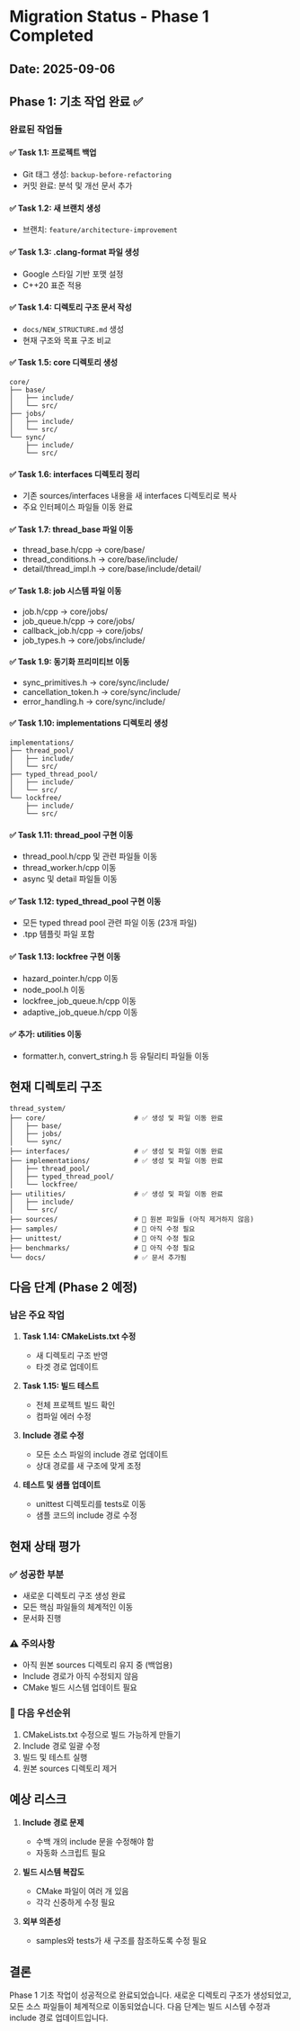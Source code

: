# Migration Status - Phase 1 Completed

## Date: 2025-09-06

## Phase 1: 기초 작업 완료 ✅

### 완료된 작업들

#### ✅ Task 1.1: 프로젝트 백업
- Git 태그 생성: `backup-before-refactoring`
- 커밋 완료: 분석 및 개선 문서 추가

#### ✅ Task 1.2: 새 브랜치 생성
- 브랜치: `feature/architecture-improvement`

#### ✅ Task 1.3: .clang-format 파일 생성
- Google 스타일 기반 포맷 설정
- C++20 표준 적용

#### ✅ Task 1.4: 디렉토리 구조 문서 작성
- `docs/NEW_STRUCTURE.md` 생성
- 현재 구조와 목표 구조 비교

#### ✅ Task 1.5: core 디렉토리 생성
```
core/
├── base/
│   ├── include/
│   └── src/
├── jobs/
│   ├── include/
│   └── src/
└── sync/
    ├── include/
    └── src/
```

#### ✅ Task 1.6: interfaces 디렉토리 정리
- 기존 sources/interfaces 내용을 새 interfaces 디렉토리로 복사
- 주요 인터페이스 파일들 이동 완료

#### ✅ Task 1.7: thread_base 파일 이동
- thread_base.h/cpp → core/base/
- thread_conditions.h → core/base/include/
- detail/thread_impl.h → core/base/include/detail/

#### ✅ Task 1.8: job 시스템 파일 이동
- job.h/cpp → core/jobs/
- job_queue.h/cpp → core/jobs/
- callback_job.h/cpp → core/jobs/
- job_types.h → core/jobs/include/

#### ✅ Task 1.9: 동기화 프리미티브 이동
- sync_primitives.h → core/sync/include/
- cancellation_token.h → core/sync/include/
- error_handling.h → core/sync/include/

#### ✅ Task 1.10: implementations 디렉토리 생성
```
implementations/
├── thread_pool/
│   ├── include/
│   └── src/
├── typed_thread_pool/
│   ├── include/
│   └── src/
└── lockfree/
    ├── include/
    └── src/
```

#### ✅ Task 1.11: thread_pool 구현 이동
- thread_pool.h/cpp 및 관련 파일들 이동
- thread_worker.h/cpp 이동
- async 및 detail 파일들 이동

#### ✅ Task 1.12: typed_thread_pool 구현 이동
- 모든 typed thread pool 관련 파일 이동 (23개 파일)
- .tpp 템플릿 파일 포함

#### ✅ Task 1.13: lockfree 구현 이동
- hazard_pointer.h/cpp 이동
- node_pool.h 이동
- lockfree_job_queue.h/cpp 이동
- adaptive_job_queue.h/cpp 이동

#### ✅ 추가: utilities 이동
- formatter.h, convert_string.h 등 유틸리티 파일들 이동

## 현재 디렉토리 구조

```
thread_system/
├── core/                      # ✅ 생성 및 파일 이동 완료
│   ├── base/
│   ├── jobs/
│   └── sync/
├── interfaces/                # ✅ 생성 및 파일 이동 완료
├── implementations/           # ✅ 생성 및 파일 이동 완료
│   ├── thread_pool/
│   ├── typed_thread_pool/
│   └── lockfree/
├── utilities/                 # ✅ 생성 및 파일 이동 완료
│   ├── include/
│   └── src/
├── sources/                   # 🔄 원본 파일들 (아직 제거하지 않음)
├── samples/                   # 📌 아직 수정 필요
├── unittest/                  # 📌 아직 수정 필요
├── benchmarks/                # 📌 아직 수정 필요
└── docs/                      # ✅ 문서 추가됨
```

## 다음 단계 (Phase 2 예정)

### 남은 주요 작업
1. **Task 1.14: CMakeLists.txt 수정**
   - 새 디렉토리 구조 반영
   - 타겟 경로 업데이트

2. **Task 1.15: 빌드 테스트**
   - 전체 프로젝트 빌드 확인
   - 컴파일 에러 수정

3. **Include 경로 수정**
   - 모든 소스 파일의 include 경로 업데이트
   - 상대 경로를 새 구조에 맞게 조정

4. **테스트 및 샘플 업데이트**
   - unittest 디렉토리를 tests로 이동
   - 샘플 코드의 include 경로 수정

## 현재 상태 평가

### ✅ 성공한 부분
- 새로운 디렉토리 구조 생성 완료
- 모든 핵심 파일들의 체계적인 이동
- 문서화 진행

### ⚠️ 주의사항
- 아직 원본 sources 디렉토리 유지 중 (백업용)
- Include 경로가 아직 수정되지 않음
- CMake 빌드 시스템 업데이트 필요

### 🎯 다음 우선순위
1. CMakeLists.txt 수정으로 빌드 가능하게 만들기
2. Include 경로 일괄 수정
3. 빌드 및 테스트 실행
4. 원본 sources 디렉토리 제거

## 예상 리스크

1. **Include 경로 문제**
   - 수백 개의 include 문을 수정해야 함
   - 자동화 스크립트 필요

2. **빌드 시스템 복잡도**
   - CMake 파일이 여러 개 있음
   - 각각 신중하게 수정 필요

3. **외부 의존성**
   - samples와 tests가 새 구조를 참조하도록 수정 필요

## 결론

Phase 1 기초 작업이 성공적으로 완료되었습니다. 
새로운 디렉토리 구조가 생성되었고, 모든 소스 파일들이 체계적으로 이동되었습니다.
다음 단계는 빌드 시스템 수정과 include 경로 업데이트입니다.
